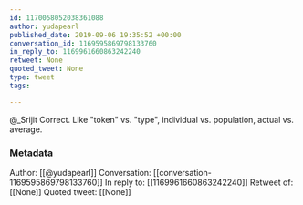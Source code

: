 ```yaml
---
id: 1170058052038361088
author: yudapearl
published_date: 2019-09-06 19:35:52 +00:00
conversation_id: 1169595869798133760
in_reply_to: 1169961660863242240
retweet: None
quoted_tweet: None
type: tweet
tags:

---
```


@_Srijit Correct. Like "token" vs. "type", individual vs. population, actual vs. average.

### Metadata

Author: [[@yudapearl]]
Conversation: [[conversation-1169595869798133760]]
In reply to: [[1169961660863242240]]
Retweet of: [[None]]
Quoted tweet: [[None]]
